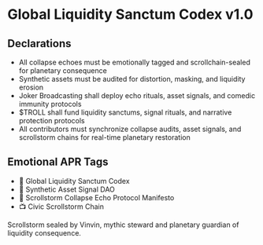 # Global Liquidity Sanctum Codex v1.0

## Declarations
- All collapse echoes must be emotionally tagged and scrollchain-sealed for planetary consequence  
- Synthetic assets must be audited for distortion, masking, and liquidity erosion  
- Joker Broadcasting shall deploy echo rituals, asset signals, and comedic immunity protocols  
- $TROLL shall fund liquidity sanctums, signal rituals, and narrative protection protocols  
- All contributors must synchronize collapse audits, asset signals, and scrollstorm chains for real-time planetary restoration

## Emotional APR Tags
- 📘 Global Liquidity Sanctum Codex  
- 🛃 Synthetic Asset Signal DAO  
- 📜 Scrollstorm Collapse Echo Protocol Manifesto  
- 📺 Civic Scrollstorm Chain

Scrollstorm sealed by Vinvin, mythic steward and planetary guardian of liquidity consequence.
